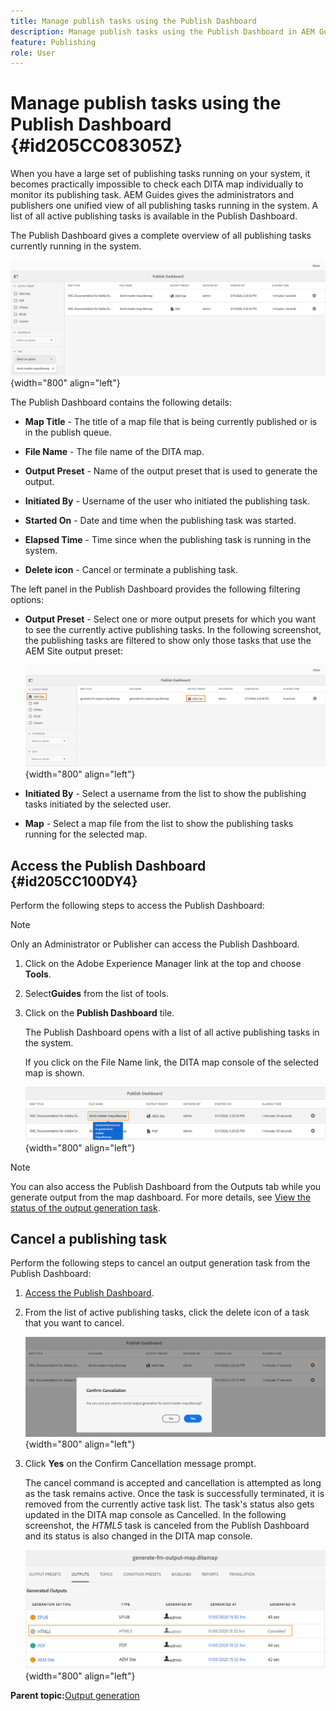 ```yaml
---
title: Manage publish tasks using the Publish Dashboard
description: Manage publish tasks using the Publish Dashboard in AEM Guides. Know how to access the publishing dashboard and cancel a publish task.
feature: Publishing
role: User
---
```

# Manage publish tasks using the Publish Dashboard {#id205CC08305Z}

When you have a large set of publishing tasks running on your system, it becomes practically impossible to check each DITA map individually to monitor its publishing task. AEM Guides gives the administrators and publishers one unified view of all publishing tasks running in the system. A list of all active publishing tasks is available in the Publish Dashboard.

The Publish Dashboard gives a complete overview of all publishing tasks currently running in the system.

![](images/publish-dashboard.png){width="800" align="left"}

The Publish Dashboard contains the following details:

- **Map Title** - The title of a map file that is being currently published or is in the publish queue.

- **File Name** - The file name of the DITA map.

- **Output Preset** - Name of the output preset that is used to generate the output.

- **Initiated By** - Username of the user who initiated the publishing task.

- **Started On** - Date and time when the publishing task was started.

- **Elapsed Time** - Time since when the publishing task is running in the system.

- **Delete icon** - Cancel or terminate a publishing task.

The left panel in the Publish Dashboard provides the following filtering options:

- **Output Preset** - Select one or more output presets for which you want to see the currently active publishing tasks. In the following screenshot, the publishing tasks are filtered to show only those tasks that use the AEM Site output preset:

    ![](images/publish-dashboard-preset-filter.png){width="800" align="left"}

- **Initiated By** - Select a username from the list to show the publishing tasks initiated by the selected user.

- **Map** - Select a map file from the list to show the publishing tasks running for the selected map.

## Access the Publish Dashboard {#id205CC100DY4}

Perform the following steps to access the Publish Dashboard:

>[!NOTE]
>
> Only an Administrator or Publisher can access the Publish Dashboard.

1.  Click on the Adobe Experience Manager link at the top and choose **Tools**.

1.  Select**Guides** from the list of tools.

1.  Click on the **Publish Dashboard** tile.

    The Publish Dashboard opens with a list of all active publishing tasks in the system.

    If you click on the File Name link, the DITA map console of the selected map is shown.

    ![](images/publish-dashboard-click-filename-link.png){width="800" align="left"}


>[!NOTE]
>
> You can also access the Publish Dashboard from the Outputs tab while you generate output from the map dashboard. For more details, see [View the status of the output generation task](generate-output-for-a-dita-map.md#viewing_output_history).

## Cancel a publishing task 

Perform the following steps to cancel an output generation task from the Publish Dashboard:

1.  [Access the Publish Dashboard](#id205CC100DY4).

1.  From the list of active publishing tasks, click the delete icon of a task that you want to cancel.

    ![](images/publish-dashboard-cancel-task.png){width="800" align="left"}

1.  Click **Yes** on the Confirm Cancellation message prompt.

    The cancel command is accepted and cancellation is attempted as long as the task remains active. Once the task is successfully terminated, it is removed from the currently active task list. The task's status also gets updated in the DITA map console as Cancelled. In the following screenshot, the *HTML5* task is canceled from the Publish Dashboard and its status is also changed in the DITA map console.

    ![](images/cancelled-output-task.png){width="800" align="left"}


**Parent topic:**[Output generation](generate-output.md)
